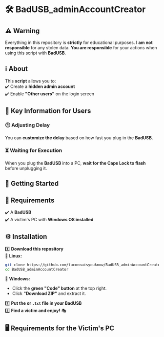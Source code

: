 # 🛠️ BadUSB_adminAccountCreator  
## ⚠️ Warning  
Everything in this repository is **strictly** for educational purposes. **I am not responsible** for any stolen data. **You are responsible** for your actions when using this script with **BadUSB**.  
## ℹ️ About  
This **script** allows you to:  
✔️ Create a **hidden admin account**  
✔️ Enable **"Other users"** on the login screen  
## 🔑 Key Information for Users  
### 🕒 Adjusting Delay  
You can **customize the delay** based on how fast you plug in the **BadUSB**.  
### ⏳ Waiting for Execution  
When you plug the **BadUSB** into a PC, **wait for the Caps Lock to flash** before unplugging it.  
## 🚀 Getting Started  
## 📌 Requirements  
✔️ A **BadUSB**  
✔️ A victim's PC with **Windows OS installed**  
## ⚙️ Installation  
1️⃣ **Download this repository**  
🔹 **Linux:**  
```bash
git clone https://github.com/tuconnaisyouknow/BadUSB_adminAccountCreator
cd BadUSB_adminAccountCreator
```  
🔹 **Windows:**  
- Click the **green "Code" button** at the top right.  
- Click **"Download ZIP"** and extract it.

2️⃣ **Put the or `.txt` file in your BadUSB**  
3️⃣ **Find a victim and enjoy!** 🎭  
## 🖥️ Requirements for the Victim's PC
